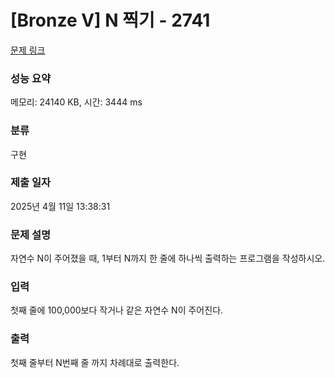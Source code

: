 # [Bronze V] N 찍기 - 2741 

[문제 링크](https://www.acmicpc.net/problem/2741) 

### 성능 요약

메모리: 24140 KB, 시간: 3444 ms

### 분류

구현

### 제출 일자

2025년 4월 11일 13:38:31

### 문제 설명

<p style="user-select: auto !important;">자연수 N이 주어졌을 때, 1부터 N까지 한 줄에 하나씩 출력하는 프로그램을 작성하시오.</p>

### 입력 

 <p style="user-select: auto !important;">첫째 줄에 100,000보다 작거나 같은 자연수 N이 주어진다.</p>

### 출력 

 <p style="user-select: auto !important;">첫째 줄부터 N번째 줄 까지 차례대로 출력한다.</p>


